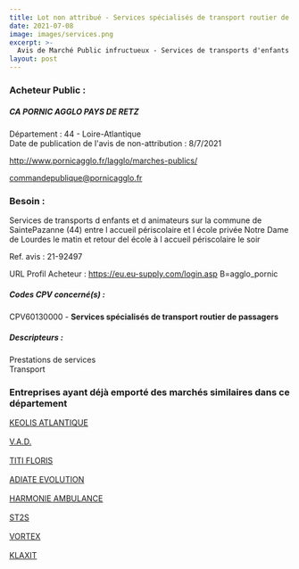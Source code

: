 ```yaml
---
title: Lot non attribué - Services spécialisés de transport routier de passagers
date: 2021-07-08
image: images/services.png
excerpt: >-
  Avis de Marché Public infructueux - Services de transports d'enfants et d'animateurs entre l'école Notre de Dame de Lourdes et l'accueil périscolaire à Sainte Pazanne (44)
layout: post
---
```


### Acheteur Public :
##### CA PORNIC AGGLO PAYS DE RETZ
Département : 44 - Loire-Atlantique<br/>
Date de publication de l'avis de non-attribution : 8/7/2021


http://www.pornicagglo.fr/lagglo/marches-publics/

commandepublique@pornicagglo.fr


### Besoin :

Services de transports d enfants et d animateurs sur la commune de SaintePazanne (44) entre l accueil périscolaire et l école privée Notre Dame de Lourdes le matin et retour del école à l accueil périscolaire le soir

Ref. avis : 21-92497

URL Profil Acheteur : https://eu.eu-supply.com/login.asp B=agglo_pornic

##### Codes CPV concerné(s) :
CPV60130000 - **Services spécialisés de transport routier de passagers** <br/>

##### Descripteurs :
Prestations de services <br/>
Transport <br/>

### Entreprises ayant déjà emporté des marchés similaires dans ce département
<a href="/entreprise-544/siren-301941332">KEOLIS ATLANTIQUE</a><br/><br/>
<a href="/entreprise-559/siren-432253136">V.A.D.</a><br/><br/>
<a href="/entreprise-565/siren-487884173">TITI FLORIS</a><br/><br/>
<a href="/entreprise-566/siren-491284006">ADIATE EVOLUTION</a><br/><br/>
<a href="/entreprise-566/siren-494613060">HARMONIE AMBULANCE</a><br/><br/>
<a href="/entreprise-567/siren-498944818">ST2S</a><br/><br/>
<a href="/entreprise-571/siren-533336251">VORTEX</a><br/><br/>
<a href="/entreprise-574/siren-753153238">KLAXIT</a><br/><br/>

